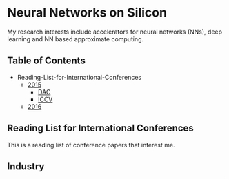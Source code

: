 # Neural Networks on Silicon

My research interests include accelerators for neural networks (NNs), deep learning and NN based approximate computing.

## Table of Contents
 - Reading-List-for-International-Conferences
   - [2015](#2015)
      - [DAC](#2015_DAC)
      - [ICCV](#2015_ICCV)
   - [2016](#2016)

## Reading List for International Conferences
This is a reading list of conference papers that interest me.

## Industry 
